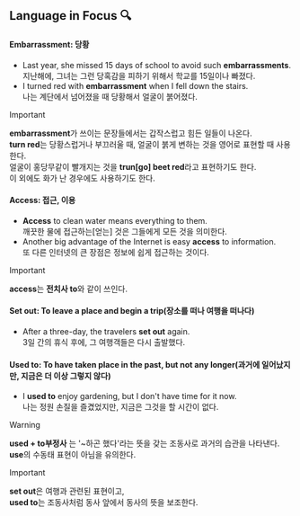## Language in Focus 🔍

#### Embarrassment: 당황
- Last year, she missed 15 days of school to avoid such **embarrassments**.   
  지난해에, 그녀는 그런 당혹감을 피하기 위해서 학교를 15일이나 빠졌다.   
- I turned red with **embarrassment** when I fell down the stairs.   
  나는 계단에서 넘어졌을 때 당황해서 얼굴이 붉어졌다.
  
> [!important]
 **embarrassment**가 쓰이는 문장들에서는 갑작스럽고 힘든 일들이 나온다.   
 **turn red**는 당황스럽거나 부끄러울 때, 얼굴이 붉게 변하는 것을 영어로 표현할 때 사용한다.   
 얼굴이 홍당무같이 빨개지는 것을 **trun[go] beet red**라고 표현하기도 한다.   
 이 외에도 화가 난 경우에도 사용하기도 한다.   

#### Access: 접근, 이용
- **Access** to clean water means everything to them.   
  깨끗한 물에 접근하는[얻는] 것은 그들에게 모든 것을 의미한다.
- Another big advantage of the Internet is easy **access** to information.   
  또 다른 인터넷의 큰 장점은 정보에 쉽게 접근하는 것이다.

> [!important]
 **access**는 **전치사 to**와 같이 쓰인다.

#### Set out: To leave a place and begin a trip(장소를 떠나 여행을 떠나다)
- After a three-day, the travelers **set out** again.   
  3일 간의 휴식 후에, 그 여행객들은 다시 출발했다.

#### Used to: To have taken place in the past, but not any longer(과거에 일어났지만, 지금은 더 이상 그렇지 않다)
- I **used to** enjoy gardening, but I don't have time for it now.   
  나는 정원 손질을 즐겼었지만, 지금은 그것을 할 시간이 없다.

> [!warning]
  **used + to부정사** 는 '~하곤 했다'라는 뜻을 갖는 조동사로 과거의 습관을 나타낸다.   
  **use**의 수동태 표현이 아님을 유의한다.

> [!important]
**set out**은 여행과 관련된 표현이고,   
**used to**는 조동사처럼 동사 앞에서 동사의 뜻을 보조한다.
